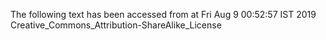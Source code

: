 The following text has been accessed from at Fri Aug 9 00:52:57 IST 2019
Creative_Commons_Attribution-ShareAlike_License
